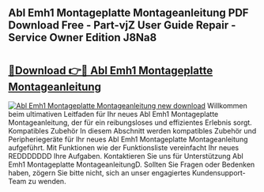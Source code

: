 ## Abl Emh1 Montageplatte Montageanleitung PDF Download Free - Part-vjZ User Guide Repair - Service Owner Edition J8Na8

# <h2><a href="http://df7doo6.blite.top/?on=Abl+Emh1+Montageplatte+Montageanleitung">🔗Download 👉🔴 Abl Emh1 Montageplatte Montageanleitung</a></h2>

[![Abl Emh1 Montageplatte Montageanleitung new download](https://i.imgur.com/lujVjoI.png)](http://df7doo6.blite.top/?on=Abl+Emh1+Montageplatte+Montageanleitung)
Willkommen beim ultimativen Leitfaden für Ihr neues Abl Emh1 Montageplatte Montageanleitung, der für ein reibungsloses und effizientes Erlebnis sorgt. Kompatibles Zubehör In diesem Abschnitt werden kompatibles Zubehör und Peripheriegeräte für Ihr neues Abl Emh1 Montageplatte Montageanleitung aufgeführt. Mit Funktionen wie der Funktionsliste vereinfacht Ihr neues REDDDDDDD Ihre Aufgaben. Kontaktieren Sie uns für Unterstützung Abl Emh1 Montageplatte MontageanleitungD. Sollten Sie Fragen oder Bedenken haben, zögern Sie bitte nicht, sich an unser engagiertes Kundensupport-Team zu wenden.
